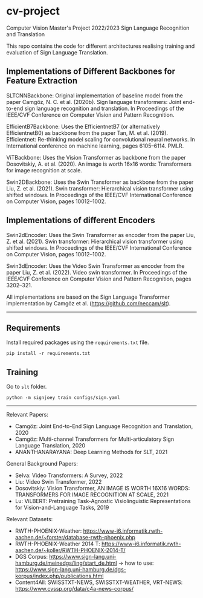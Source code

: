 # cv-project
Computer Vision Master's Project 2022/2023
Sign Language Recognition and Translation

This repo contains the code for different architectures realising training and evaluation of Sign Language Translation.

## Implementations of Different Backbones for Feature Extraction
SLTCNNBackbone: Original implementation of baseline model from the paper Camgöz, N. C. et al. (2020b). Sign language transformers: Joint end-to-end sign language recognition and translation. In Proceedings of the IEEE/CVF Conference on Computer Vision and Pattern Recognition.  

EfficientB7Backbone: Uses the EfficientnetB7 (or alternatively EfficientnetB0) as backbone from the paper Tan, M. et al. (2019). Efficientnet: Re-thinking model scaling for convolutional neural networks. In International conference on machine learning, pages 6105–6114. PMLR.  

ViTBackbone: Uses the Vision Transformer as backbone from the paper Dosovitskiy, A. et al. (2020). An image is worth 16x16 words: Transformers for image recognition at scale.  

Swin2DBackbone: Uses the Swin Transformer as backbone from the paper Liu, Z. et al. (2021). Swin transformer: Hierarchical vision transformer using shifted windows. In Proceedings of the IEEE/CVF International Conference on Computer Vision, pages 10012–1002.

## Implementations of different Encoders
Swin2dEncoder: Uses the Swin Transformer as encoder from the paper Liu, Z. et al. (2021). Swin transformer: Hierarchical vision transformer using shifted windows. In Proceedings of the IEEE/CVF International Conference on Computer Vision, pages 10012–1002.  

Swin3dEncoder: Uses the Video Swin Transformer as encoder from the paper Liu, Z. et al. (2022). Video swin transformer. In Proceedings of the IEEE/CVF Conference on Computer Vision and Pattern Recognition, pages 3202–321.



All implementations are based on the Sign Language Transformer implementation by Camgöz et al. (https://github.com/neccam/slt).

---------------------------------------------------------------------------------------------------------------------
## Requirements

Install required packages using the ```requirements.txt``` file.
```
pip install -r requirements.txt
```

## Training

Go to ```slt``` folder.
```
python -m signjoey train configs/sign.yaml
```
---------------------------------------------------------------------------------------------------------------------
Relevant Papers:
- Camgöz: Joint End-to-End Sign Language Recognition and Translation, 2020
- Camgöz: Multi-channel Transformers for Multi-articulatory Sign Language Translation, 2020
- ANANTHANARAYANA: Deep Learning Methods for SLT, 2021

General Background Papers:
- Selva: Video Transformers: A Survey, 2022
- Liu: Video Swin Transformer, 2022
- Dosovitskiy: Vision Transformer, AN IMAGE IS WORTH 16X16 WORDS: TRANSFORMERS FOR IMAGE RECOGNITION AT SCALE, 2021
- Lu: ViLBERT: Pretraining Task-Agnostic Visiolinguistic Representations for Vision-and-Language Tasks, 2019

Relevant Datasets:
- RWTH-PHOENIX-Weather: https://www-i6.informatik.rwth-aachen.de/~forster/database-rwth-phoenix.php
- RWTH-PHOENIX-Weather 2014 T: https://www-i6.informatik.rwth-aachen.de/~koller/RWTH-PHOENIX-2014-T/
- DGS Corpus: https://www.sign-lang.uni-hamburg.de/meinedgs/ling/start_de.html
  -> how to use: https://www.sign-lang.uni-hamburg.de/dgs-korpus/index.php/publications.html
- Content4All: SWISSTXT-NEWS, SWISSTXT-WEATHER, VRT-NEWS: https://www.cvssp.org/data/c4a-news-corpus/
